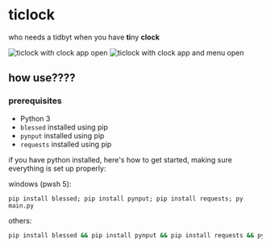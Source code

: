 # ticlock

 who needs a tidbyt when you have **ti**ny **clock**

![ticlock with clock app open](https://github.com/Rexxt/ticlock/blob/main/docs/clock.png?raw=true)
![ticlock with clock app and menu open](https://github.com/Rexxt/ticlock/blob/main/docs/clockwithmenu.png?raw=true)

## how use????

### prerequisites

* Python 3
* `blessed` installed using pip
* `pynput` installed using pip
* `requests` installed using pip

if you have python installed, here's how to get started, making sure everything is set up properly:

windows (pwsh 5):

```pwsh
pip install blessed; pip install pynput; pip install requests; py main.py
```

others:

```sh
pip install blessed && pip install pynput && pip install requests && python3 main.py
```
